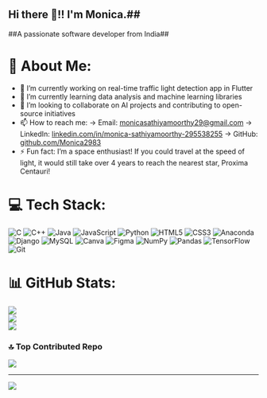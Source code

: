 ## Hi there 👋!! I'm Monica.##
##A passionate software developer from India##

# 💫 About Me:
- 🔭 I’m currently working on real-time traffic light detection app in Flutter
- 🌱 I’m currently learning data analysis and machine learning libraries
- 👯 I’m looking to collaborate on AI projects and contributing to open-source initiatives
- 📫 How to reach me:
        -> Email: monicasathiyamoorthy29@gmail.com
        -> LinkedIn: [linkedin.com/in/monica-sathiyamoorthy-295538255](https://www.linkedin.com/in/monica-sathiyamoorthy-295538255/)
        -> GitHub: [github.com/Monica2983](https://github.com/Monica2983)
- ⚡ Fun fact: I’m a space enthusiast! If you could travel at the speed of light, it would still take over 4 years to reach the nearest star, Proxima Centauri!

# 💻 Tech Stack:
![C](https://img.shields.io/badge/c-%2300599C.svg?style=flat&logo=c&logoColor=white) ![C++](https://img.shields.io/badge/c++-%2300599C.svg?style=flat&logo=c%2B%2B&logoColor=white) ![Java](https://img.shields.io/badge/java-%23ED8B00.svg?style=flat&logo=openjdk&logoColor=white) ![JavaScript](https://img.shields.io/badge/javascript-%23323330.svg?style=flat&logo=javascript&logoColor=%23F7DF1E) ![Python](https://img.shields.io/badge/python-3670A0?style=flat&logo=python&logoColor=ffdd54) ![HTML5](https://img.shields.io/badge/html5-%23E34F26.svg?style=flat&logo=html5&logoColor=white) ![CSS3](https://img.shields.io/badge/css3-%231572B6.svg?style=flat&logo=css3&logoColor=white) ![Anaconda](https://img.shields.io/badge/Anaconda-%2344A833.svg?style=flat&logo=anaconda&logoColor=white) ![Django](https://img.shields.io/badge/django-%23092E20.svg?style=flat&logo=django&logoColor=white) ![MySQL](https://img.shields.io/badge/mysql-4479A1.svg?style=flat&logo=mysql&logoColor=white) ![Canva](https://img.shields.io/badge/Canva-%2300C4CC.svg?style=flat&logo=Canva&logoColor=white) ![Figma](https://img.shields.io/badge/figma-%23F24E1E.svg?style=flat&logo=figma&logoColor=white) ![NumPy](https://img.shields.io/badge/numpy-%23013243.svg?style=flat&logo=numpy&logoColor=white) ![Pandas](https://img.shields.io/badge/pandas-%23150458.svg?style=flat&logo=pandas&logoColor=white) ![TensorFlow](https://img.shields.io/badge/TensorFlow-%23FF6F00.svg?style=flat&logo=TensorFlow&logoColor=white) ![Git](https://img.shields.io/badge/git-%23F05033.svg?style=flat&logo=git&logoColor=white)
# 📊 GitHub Stats:
![](https://github-readme-stats.vercel.app/api?username=Monica2983&theme=dark&hide_border=false&include_all_commits=false&count_private=false)<br/>
![](https://github-readme-streak-stats.herokuapp.com/?user=Monica2983&theme=dark&hide_border=false)<br/>
![](https://github-readme-stats.vercel.app/api/top-langs/?username=Monica2983&theme=dark&hide_border=false&include_all_commits=false&count_private=false&layout=compact)

### 🔝 Top Contributed Repo
![](https://github-contributor-stats.vercel.app/api?username=Monica2983&limit=5&theme=dark&combine_all_yearly_contributions=true)

---
[![](https://visitcount.itsvg.in/api?id=Monica2983&icon=0&color=11)](https://visitcount.itsvg.in)

